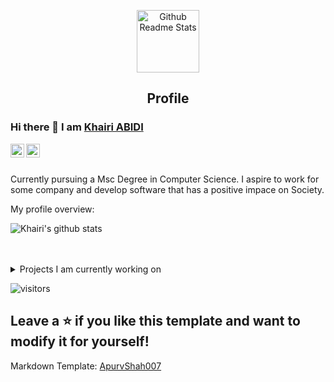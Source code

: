 <p align="center">
 <img width="100px" src="https://res.cloudinary.com/anuraghazra/image/upload/v1594908242/logo_ccswme.svg" align="center" alt="Github Readme Stats" />
 <h2 align="center">Profile</h2>
</p>

### Hi there 👋 I am [Khairi ABIDI](https://github.com/abidikhairi)

<a href="https://www.linkedin.com/in/khairi-abidi/">
  <img align="left" alt="Khairi's LinkdeIN" width="22px" src="https://cdn.jsdelivr.net/npm/simple-icons@v3/icons/linkedin.svg" />
</a>
<a href="https://leetcode.com/abidikhairi/">
  <img align="left" alt="Apurv's Leetcode" width="22px" src="https://cdn.jsdelivr.net/npm/simple-icons@v3/icons/leetcode.svg" />
</a>
<br />
<br />

<div>
 <p>

Currently pursuing a Msc Degree in Computer Science.
I aspire to work for some company and develop software that has a positive impace on Society. 

</div>

<div><p>My profile overview: </p></div>

![Khairi's github stats](https://github-readme-stats.vercel.app/api?username=abidikhairi&show_icons=true)
<br />
<br />
<br />


<details>
<summary>
  Projects I am currently working on
</summary>

<br />

[![ReadMe Card](https://github-readme-stats.vercel.app/api/pin/?username=abidikhairi&repo=realtime-analysis-tweets)](https://github.com/abidikhairi/realtime-analysis-tweets)
 [![ReadMe Card](https://github-readme-stats.vercel.app/api/pin/?username=abidikhairi&repo=textclassification)](https://github.com/abidikhairi/textclassification)

<br />


</details>

![visitors](https://visitor-badge.laobi.icu/badge?page_id=abidikhairi)

Leave a ⭐️ if you like this template and want to modify it for yourself!
----

Markdown Template: [ApurvShah007](https://github.com/ApurvShah007)
